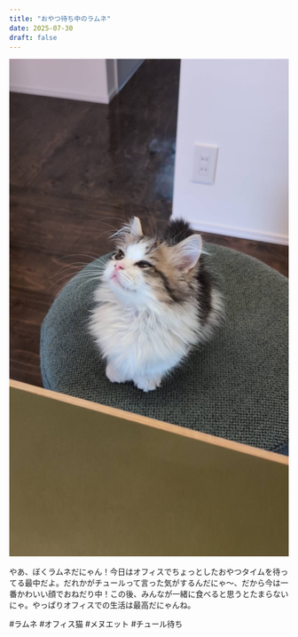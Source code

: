 ```yaml
---
title: "おやつ待ち中のラムネ"
date: 2025-07-30
draft: false
---
```


![今日のぼく](/images/cat-2025-07-30T12-18-14.jpg)

やあ、ぼくラムネだにゃん！今日はオフィスでちょっとしたおやつタイムを待ってる最中だよ。だれかがチュールって言った気がするんだにゃ〜、だから今は一番かわいい顔でおねだり中！この後、みんなが一緒に食べると思うとたまらないにゃ。やっぱりオフィスでの生活は最高だにゃんね。

#ラムネ #オフィス猫 #メヌエット #チュール待ち